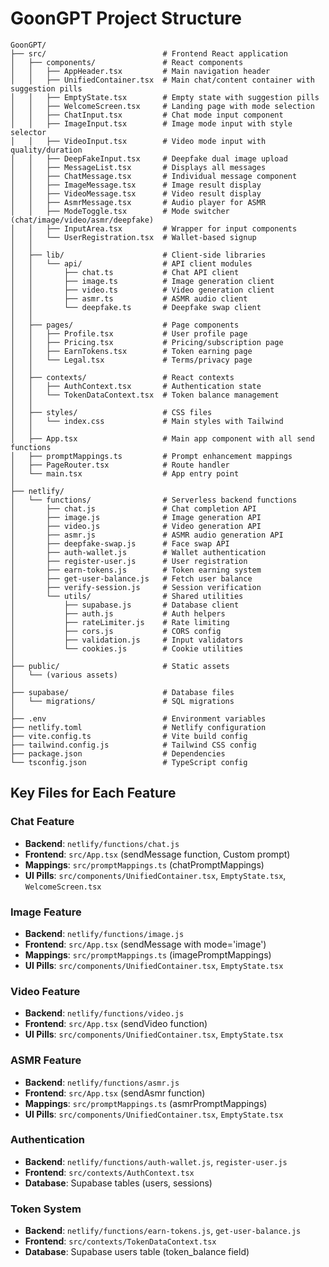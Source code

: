# GoonGPT Project Structure

```
GoonGPT/
├── src/                          # Frontend React application
│   ├── components/               # React components
│   │   ├── AppHeader.tsx         # Main navigation header
│   │   ├── UnifiedContainer.tsx  # Main chat/content container with suggestion pills
│   │   ├── EmptyState.tsx        # Empty state with suggestion pills
│   │   ├── WelcomeScreen.tsx     # Landing page with mode selection
│   │   ├── ChatInput.tsx         # Chat mode input component
│   │   ├── ImageInput.tsx        # Image mode input with style selector
│   │   ├── VideoInput.tsx        # Video mode input with quality/duration
│   │   ├── DeepFakeInput.tsx     # Deepfake dual image upload
│   │   ├── MessageList.tsx       # Displays all messages
│   │   ├── ChatMessage.tsx       # Individual message component
│   │   ├── ImageMessage.tsx      # Image result display
│   │   ├── VideoMessage.tsx      # Video result display
│   │   ├── AsmrMessage.tsx       # Audio player for ASMR
│   │   ├── ModeToggle.tsx        # Mode switcher (chat/image/video/asmr/deepfake)
│   │   ├── InputArea.tsx         # Wrapper for input components
│   │   └── UserRegistration.tsx  # Wallet-based signup
│   │
│   ├── lib/                      # Client-side libraries
│   │   └── api/                  # API client modules
│   │       ├── chat.ts           # Chat API client
│   │       ├── image.ts          # Image generation client
│   │       ├── video.ts          # Video generation client
│   │       ├── asmr.ts           # ASMR audio client
│   │       └── deepfake.ts       # Deepfake swap client
│   │
│   ├── pages/                    # Page components
│   │   ├── Profile.tsx           # User profile page
│   │   ├── Pricing.tsx           # Pricing/subscription page
│   │   ├── EarnTokens.tsx        # Token earning page
│   │   └── Legal.tsx             # Terms/privacy page
│   │
│   ├── contexts/                 # React contexts
│   │   ├── AuthContext.tsx       # Authentication state
│   │   └── TokenDataContext.tsx  # Token balance management
│   │
│   ├── styles/                   # CSS files
│   │   └── index.css             # Main styles with Tailwind
│   │
│   ├── App.tsx                   # Main app component with all send functions
│   ├── promptMappings.ts         # Prompt enhancement mappings
│   ├── PageRouter.tsx            # Route handler
│   └── main.tsx                  # App entry point
│
├── netlify/
│   └── functions/                # Serverless backend functions
│       ├── chat.js               # Chat completion API
│       ├── image.js              # Image generation API
│       ├── video.js              # Video generation API
│       ├── asmr.js               # ASMR audio generation API
│       ├── deepfake-swap.js      # Face swap API
│       ├── auth-wallet.js        # Wallet authentication
│       ├── register-user.js      # User registration
│       ├── earn-tokens.js        # Token earning system
│       ├── get-user-balance.js   # Fetch user balance
│       ├── verify-session.js     # Session verification
│       └── utils/                # Shared utilities
│           ├── supabase.js       # Database client
│           ├── auth.js           # Auth helpers
│           ├── rateLimiter.js    # Rate limiting
│           ├── cors.js           # CORS config
│           ├── validation.js     # Input validators
│           └── cookies.js        # Cookie utilities
│
├── public/                       # Static assets
│   └── (various assets)
│
├── supabase/                     # Database files
│   └── migrations/               # SQL migrations
│
├── .env                          # Environment variables
├── netlify.toml                  # Netlify configuration
├── vite.config.ts                # Vite build config
├── tailwind.config.js            # Tailwind CSS config
├── package.json                  # Dependencies
└── tsconfig.json                 # TypeScript config
```

## Key Files for Each Feature

### Chat Feature
- **Backend**: `netlify/functions/chat.js`
- **Frontend**: `src/App.tsx` (sendMessage function, Custom prompt)
- **Mappings**: `src/promptMappings.ts` (chatPromptMappings)
- **UI Pills**: `src/components/UnifiedContainer.tsx`, `EmptyState.tsx`, `WelcomeScreen.tsx`

### Image Feature
- **Backend**: `netlify/functions/image.js`
- **Frontend**: `src/App.tsx` (sendMessage with mode='image')
- **Mappings**: `src/promptMappings.ts` (imagePromptMappings)
- **UI Pills**: `src/components/UnifiedContainer.tsx`, `EmptyState.tsx`

### Video Feature
- **Backend**: `netlify/functions/video.js`
- **Frontend**: `src/App.tsx` (sendVideo function)
- **UI Pills**: `src/components/UnifiedContainer.tsx`, `EmptyState.tsx`

### ASMR Feature
- **Backend**: `netlify/functions/asmr.js`
- **Frontend**: `src/App.tsx` (sendAsmr function)
- **Mappings**: `src/promptMappings.ts` (asmrPromptMappings)
- **UI Pills**: `src/components/UnifiedContainer.tsx`, `EmptyState.tsx`

### Authentication
- **Backend**: `netlify/functions/auth-wallet.js`, `register-user.js`
- **Frontend**: `src/contexts/AuthContext.tsx`
- **Database**: Supabase tables (users, sessions)

### Token System
- **Backend**: `netlify/functions/earn-tokens.js`, `get-user-balance.js`
- **Frontend**: `src/contexts/TokenDataContext.tsx`
- **Database**: Supabase users table (token_balance field)